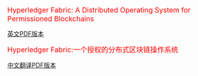 <font size="3" color="red">Hyperledger Fabric: A Distributed Operating System for Permissioned Blockchains</font>

<a href="https://github.com/leonyan1314/MyHyperledger/blob/master/Hyperledger_Fabric-A%20Distributed%20Operating%20System%20for%20Permissioned%20Blockchains.pdf">英文PDF版本</a>

<font size="3" color="red">Hyperledger Fabric:一个授权的分布式区块链操作系统</font>

<a href="https://github.com/leonyan1314/MyHyperledger/blob/master/Hyperledger%20Fabric-%E4%B8%80%E4%B8%AA%E6%8E%88%E6%9D%83%E7%9A%84%E5%88%86%E5%B8%83%E5%BC%8F%E5%8C%BA%E5%9D%97%E9%93%BE%E6%93%8D%E4%BD%9C%E7%B3%BB%E7%BB%9F.pdf">中文翻译PDF版本</a>
